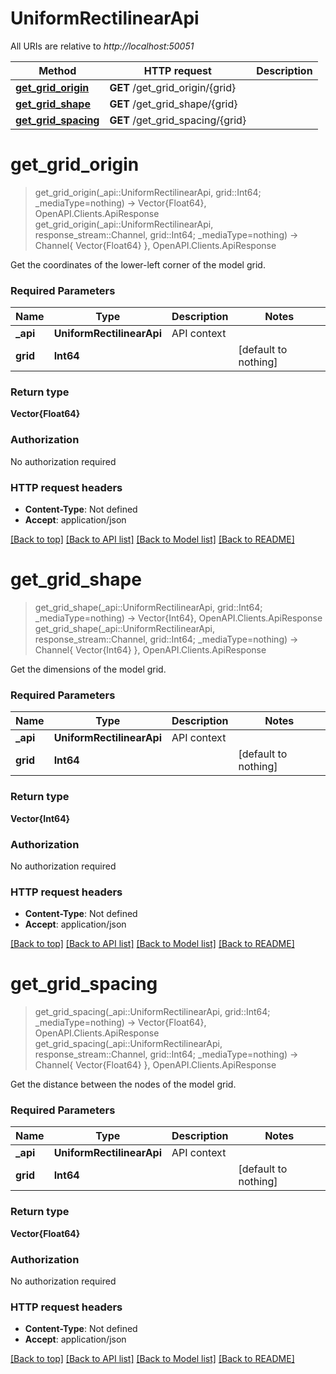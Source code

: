 # UniformRectilinearApi

All URIs are relative to *http://localhost:50051*

Method | HTTP request | Description
------------- | ------------- | -------------
[**get_grid_origin**](UniformRectilinearApi.md#get_grid_origin) | **GET** /get_grid_origin/{grid} | 
[**get_grid_shape**](UniformRectilinearApi.md#get_grid_shape) | **GET** /get_grid_shape/{grid} | 
[**get_grid_spacing**](UniformRectilinearApi.md#get_grid_spacing) | **GET** /get_grid_spacing/{grid} | 


# **get_grid_origin**
> get_grid_origin(_api::UniformRectilinearApi, grid::Int64; _mediaType=nothing) -> Vector{Float64}, OpenAPI.Clients.ApiResponse <br/>
> get_grid_origin(_api::UniformRectilinearApi, response_stream::Channel, grid::Int64; _mediaType=nothing) -> Channel{ Vector{Float64} }, OpenAPI.Clients.ApiResponse



Get the coordinates of the lower-left corner of the model grid. 

### Required Parameters

Name | Type | Description  | Notes
------------- | ------------- | ------------- | -------------
 **_api** | **UniformRectilinearApi** | API context | 
**grid** | **Int64**|  | [default to nothing]

### Return type

**Vector{Float64}**

### Authorization

No authorization required

### HTTP request headers

 - **Content-Type**: Not defined
 - **Accept**: application/json

[[Back to top]](#) [[Back to API list]](../README.md#api-endpoints) [[Back to Model list]](../README.md#models) [[Back to README]](../README.md)

# **get_grid_shape**
> get_grid_shape(_api::UniformRectilinearApi, grid::Int64; _mediaType=nothing) -> Vector{Int64}, OpenAPI.Clients.ApiResponse <br/>
> get_grid_shape(_api::UniformRectilinearApi, response_stream::Channel, grid::Int64; _mediaType=nothing) -> Channel{ Vector{Int64} }, OpenAPI.Clients.ApiResponse



Get the dimensions of the model grid.

### Required Parameters

Name | Type | Description  | Notes
------------- | ------------- | ------------- | -------------
 **_api** | **UniformRectilinearApi** | API context | 
**grid** | **Int64**|  | [default to nothing]

### Return type

**Vector{Int64}**

### Authorization

No authorization required

### HTTP request headers

 - **Content-Type**: Not defined
 - **Accept**: application/json

[[Back to top]](#) [[Back to API list]](../README.md#api-endpoints) [[Back to Model list]](../README.md#models) [[Back to README]](../README.md)

# **get_grid_spacing**
> get_grid_spacing(_api::UniformRectilinearApi, grid::Int64; _mediaType=nothing) -> Vector{Float64}, OpenAPI.Clients.ApiResponse <br/>
> get_grid_spacing(_api::UniformRectilinearApi, response_stream::Channel, grid::Int64; _mediaType=nothing) -> Channel{ Vector{Float64} }, OpenAPI.Clients.ApiResponse



Get the distance between the nodes of the model grid.

### Required Parameters

Name | Type | Description  | Notes
------------- | ------------- | ------------- | -------------
 **_api** | **UniformRectilinearApi** | API context | 
**grid** | **Int64**|  | [default to nothing]

### Return type

**Vector{Float64}**

### Authorization

No authorization required

### HTTP request headers

 - **Content-Type**: Not defined
 - **Accept**: application/json

[[Back to top]](#) [[Back to API list]](../README.md#api-endpoints) [[Back to Model list]](../README.md#models) [[Back to README]](../README.md)

